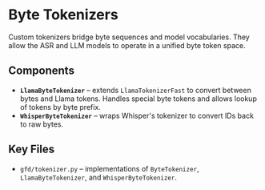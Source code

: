 # Byte Tokenizers

Custom tokenizers bridge byte sequences and model vocabularies. They allow the ASR and LLM models to operate in a unified byte token space.

## Components
- **`LlamaByteTokenizer`** – extends `LlamaTokenizerFast` to convert between bytes and Llama tokens. Handles special byte tokens and allows lookup of tokens by byte prefix.
- **`WhisperByteTokenizer`** – wraps Whisper's tokenizer to convert IDs back to raw bytes.

## Key Files
- `gfd/tokenizer.py` – implementations of `ByteTokenizer`, `LlamaByteTokenizer`, and `WhisperByteTokenizer`.
